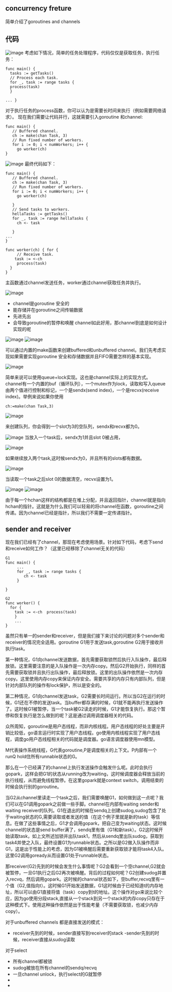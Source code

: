 ## concurrency freture
简单介绍了goroutines and channels

## 代码
![image](http://ot8dhel3i.bkt.clouddn.com/tasks.jpg)
考虑如下情况，简单的任务处理程序，代码仅仅是获取任务，执行任务：
```
func main() {
  tasks := getTasks()
  // Process each task.
  for _, task := range tasks {
  process(task) 
  } 
 
... }
```
对于执行任务的process函数，你可以认为是需要长时间来执行（例如需要网络请求）。
现在我们需要让代码并行，这就需要引入goroutine 和channel:
```
func main() {
   // Buffered channel.
   ch := make(chan Task, 3)
   // Run fixed number of workers.
   for i := 0; i < numWorkers; i++ {
     go worker(ch)
}
```

![image](http://ot8dhel3i.bkt.clouddn.com/task_queue.jpg)
最终代码如下：
```
func main() {
   // Buffered channel.
   ch := make(chan Task, 3)
   // Run fixed number of workers.
   for i := 0; i < numWorkers; i++ {
     go worker(ch)
       
   }
   // Send tasks to workers.
   hellaTasks := getTasks()
   for _, task := range hellaTasks {
     ch <- task
       
   }
... 
}

func worker(ch) { for { 
     // Receive task.
    task := <-ch 
     process(task)
  }
}
```
主函数通过channel发送任务，worker通过channel获取任务并执行。

![image](http://ot8dhel3i.bkt.clouddn.com/channels_features.jpg)
- channel是goroutine 安全的
- 能存储并在goroutine之间传输数据
- 先进先出
- 会导致goroutine的暂停和唤醒
channel如此好用，那channel到底是如何设计实现的呢

![image](http://ot8dhel3i.bkt.clouddn.com/channel_first.jpg)
![image](http://ot8dhel3i.bkt.clouddn.com/channels_internals.jpg)

可以通过内置的make函数来创建buffered和unbuffered channel。我们先考虑实现如果需要实现goroutine 安全和存储数据并且FIFO需要怎样的基本实现。

![image](http://ot8dhel3i.bkt.clouddn.com/hchan1.jpg)

简单来说可以使用queue+lock实现。这也是channel实际上的实现方式。channel有一个内置的buf（循环队列），一个mutex作为lock，读取和写入queue由两个值进行控制和标记，一个是sendx(send index)，一个是recvx(receive index)。举例来说如果你使用
```
ch:=make(chan Task,3)
```
![image](http://ot8dhel3i.bkt.clouddn.com/hchan2.jpg)

来创建队列，你会得到一个slot为3的空队列，sendx和recvx都为0。

![image](http://ot8dhel3i.bkt.clouddn.com/hchan3.jpg)
当放入一个task后，sendx为1并且slot 0被占用，

![image](http://ot8dhel3i.bkt.clouddn.com/hchan4.jpg)

如果继续放入两个task,这时候sendx为0，并且所有的slots都有数据。

![image](http://ot8dhel3i.bkt.clouddn.com/hchan5.jpg)

当读取一个task之后slot 0的数据清空，recvx设置为1。

![image](http://ot8dhel3i.bkt.clouddn.com/chan1.jpg)
![image](http://ot8dhel3i.bkt.clouddn.com/chan2.jpg)

由于每一个hchan这样的结构都是在堆上分配，并且返回指针，channel就是指向hchan的指针。这就是为什么我们可以轻易的将channel在函数，goroutine之间传递。因为channel已经是指针，所以我们不需要一定传递指针。

## sender and receiver
现在我们已经有了channel，那现在考虑使用场景。针对如下代码，考虑下send和receive如何工作？（这里已经移除了channel无关的代码）
```
G1
func main() {
     ...
     for _, task := range tasks {
        ch <- task
     }
    
}

G2
func worker() {
  for {
    task := <-ch  process(task)
    }
    ... 
}
```
虽然只有单一的sender和receiver，但是我们接下来讨论的问题对多个sender和receiver的情况完全适用。goroutine G1用于发送task,goroutine G2用于接收并执行task。

第一种情况，G1向channel发送数据，首先需要获取锁然后执行入队操作，最后释放锁。这里需要注意的是入队操作是一次内存copy。然后G2开始执行，同样的首先需要获取锁并且执行出队操作，最后释放锁。这里的出队操作依然是一次内存copy。这里使用内存copy来保证内存安全。需要共享的内存只有内部队列，但是针对内部队列的操作有lock保护，所以是安全的。

第二种情况，G1向channel发送task，G2需要长时间运行。所以当G2在运行的时候，G1还在不停的发送task。当buffer都存满的时候，G1就不能再执行发送操作了。这时候G1被暂停，当一个task被G2读走的时候，G1才能恢复执行。那这个暂停和恢复执行是怎么做到的呢？这是通过调用调度器相关的代码。

众所周知，goroutine是用户态线程，而非内核线程。用户态线程的好处主要是开销比较低，go语言运行时实现了用户态线程。go使用内核线程实现了用户态线程，调度go用户态线程相关的代码就是调度器。go语言调度器使用mn模型。

M代表操作系统线程，G代表goroutine,P是调度相关的上下文。P内部有一个runQ hold住所有runnable状态的G。

那么在一个已经满了的channel上执行发送操作会触发什么呢。此时会执行gopark，这样会把G1的状态从running改为waiting，这时候调度器会释放当前的执行线程，从而避免线程暂停。在这里gopark就是context switch，调用结束的时候会执行别的goroutine。

当G2从channel里读走一个task之后，我们需要唤醒G1，如何做到这一点呢？我们可以在G1调用gopark之前做一些手脚。channel在内部有waiting sender和waiting receiver的队列。G1在退出的时候在sendq上创建sudog,sudog包含了处于waiting状态的G,需要读取或者发送的值（在这个例子里就是新的task）等信息。在做了这些事情之后，G1才会调用gopark，把自己变为waiting状态。这时候channel的状态是send buffer满了，sendq里有值（G1和新task）。G2这时候开始读取task，如上文所述加锁并出队task1，然后从sendq里出队sudog，获取到task4并使之入队，最终设置G1为runnable状态。之所以是G2做入队操作而非G1，这是出于性能上的考虑，因为G1被唤醒后需要重新获取锁才能将task4入队。这里G2调用goready从而设置G1处于runnable状态。

那receiver(G2)先到的时候会发生什么事情呢？G2会看到一个空channel,G2就会被暂停，一旦G1执行之后G2再次被唤醒。背后的过程如何呢？G2创建sudog并置入recvq，然后调用gopark。这时候的channal状态如下，空buffer,recvq里有一个值（G2,值指向t）。这时候G1开始发送数据，G1这时候由于已经知道t的内存地址，所以可以由G1直接将值（task）copy到t的地址。这个操作对go来说比较个应，因为go使用分段stack,直接从一个stack到另一个stack的内存copy只存在于这种模式下。使用这种操作依然是出于性能考量（不需要获取锁，也减少内存copy）。

对于unbuffered channels
都是直接发送的模式：
- receiver先到的时候，sender直接写到receiver的stack
-sender先到的时候，receiver直接从sudog读取

对于select
- 所有channel都被锁
- sudog被放在所有channel的sendq/recvq
- 一旦channel unlock，执行select的G就暂停
- 
- 
